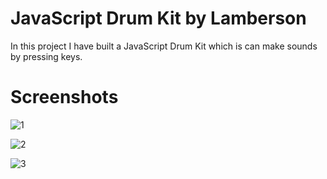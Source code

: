 # JavaScript Drum Kit by Lamberson

In this project I have built a JavaScript Drum Kit which is can make sounds by pressing keys.

# Screenshots

![1](https://user-images.githubusercontent.com/73862428/215340817-69a6e485-ac77-4631-99ca-06fab8925c8c.png)


![2](https://user-images.githubusercontent.com/73862428/215340814-f8563571-8b31-458b-a461-4e88a5503179.png)


![3](https://user-images.githubusercontent.com/73862428/215340816-f7fc3e42-4196-440a-8836-fa3943ee174b.png)
